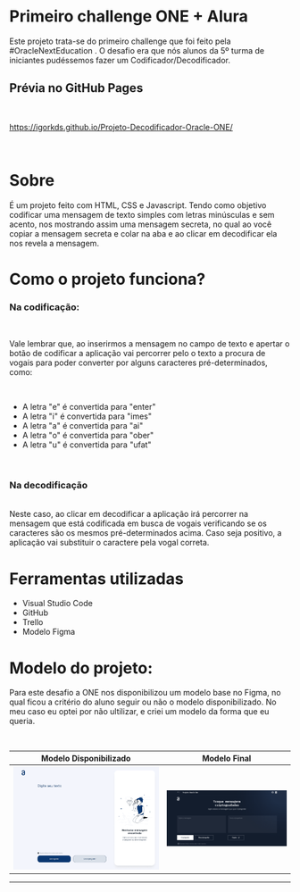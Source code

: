 # Primeiro challenge ONE + Alura

Este projeto trata-se do primeiro challenge que foi feito pela #OracleNextEducation . O desafio era que nós alunos da 5º turma de iniciantes pudéssemos fazer um Codificador/Decodificador.

## Prévia no GitHub Pages

<br>

https://igorkds.github.io/Projeto-Decodificador-Oracle-ONE/

<br>

# Sobre

É um projeto feito com HTML, CSS e Javascript. Tendo como objetivo codificar uma mensagem de texto simples com letras minúsculas e sem acento, nos mostrando assim uma mensagem secreta, no qual ao você copiar a mensagem secreta e colar na aba e ao clicar em decodificar ela nos revela a mensagem.

# Como o projeto funciona?

### Na codificação:

<br>

Vale lembrar que, ao inserirmos a mensagem no campo de texto e apertar o botão de codificar a aplicação vai percorrer pelo o texto a procura de vogais para poder converter por alguns caracteres pré-determinados, como:

<br>

- A letra "e" é convertida para "enter"
- A letra "i" é convertida para "imes"
- A letra "a" é convertida para "ai"
- A letra "o" é convertida para "ober"
- A letra "u" é convertida para "ufat"

<br>

### Na decodificação

<br>
Neste caso, ao clicar em decodificar a aplicação irá percorrer na mensagem que está codificada em busca de vogais verificando se os caracteres são os mesmos pré-determinados acima. Caso seja positivo, a aplicação vai substituir o caractere pela vogal correta.

# Ferramentas utilizadas

- Visual Studio Code
- GitHub
- Trello
- Modelo Figma

# Modelo do projeto:

Para este desafio a ONE nos disponibilizou um modelo base no Figma, no qual ficou a critério do aluno seguir ou não o modelo disponibilizado. No meu caso eu optei por não ultilizar, e criei um modelo da forma que eu queria.

<br>

| Modelo Disponibilizado                   | Modelo Final                   |
| ---------------------------------------- | ------------------------------ |
| ![](/imagens/modelo-disponibilizado.png) | ![](/imagens/modelo-final.png) |

---
